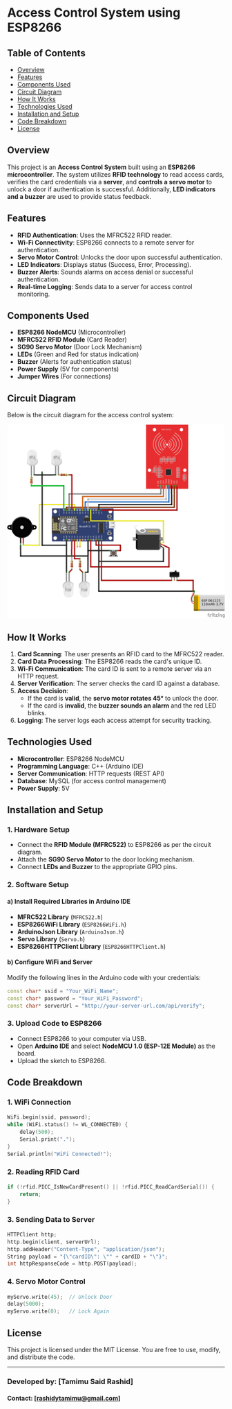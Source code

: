 # Access Control System using ESP8266

## Table of Contents
- [Overview](#overview)
- [Features](#features)
- [Components Used](#components-used)
- [Circuit Diagram](#circuit-diagram)
- [How It Works](#how-it-works)
- [Technologies Used](#technologies-used)
- [Installation and Setup](#installation-and-setup)
- [Code Breakdown](#code-breakdown)
- [License](#license)

## Overview
This project is an **Access Control System** built using an **ESP8266 microcontroller**. The system utilizes **RFID technology** to read access cards, verifies the card credentials via a **server**, and **controls a servo motor** to unlock a door if authentication is successful. Additionally, **LED indicators and a buzzer** are used to provide status feedback.

## Features
- **RFID Authentication**: Uses the MFRC522 RFID reader.
- **Wi-Fi Connectivity**: ESP8266 connects to a remote server for authentication.
- **Servo Motor Control**: Unlocks the door upon successful authentication.
- **LED Indicators**: Displays status (Success, Error, Processing).
- **Buzzer Alerts**: Sounds alarms on access denial or successful authentication.
- **Real-time Logging**: Sends data to a server for access control monitoring.

## Components Used
- **ESP8266 NodeMCU** (Microcontroller)
- **MFRC522 RFID Module** (Card Reader)
- **SG90 Servo Motor** (Door Lock Mechanism)
- **LEDs** (Green and Red for status indication)
- **Buzzer** (Alerts for authentication status)
- **Power Supply** (5V for components)
- **Jumper Wires** (For connections)

## Circuit Diagram
Below is the circuit diagram for the access control system:

![Circuit Diagram](Hardware_files/fritzing_files/Raya_project_bb2.png)

## How It Works
1. **Card Scanning**: The user presents an RFID card to the MFRC522 reader.
2. **Card Data Processing**: The ESP8266 reads the card's unique ID.
3. **Wi-Fi Communication**: The card ID is sent to a remote server via an HTTP request.
4. **Server Verification**: The server checks the card ID against a database.
5. **Access Decision**:
   - If the card is **valid**, the **servo motor rotates 45°** to unlock the door.
   - If the card is **invalid**, the **buzzer sounds an alarm** and the red LED blinks.
6. **Logging**: The server logs each access attempt for security tracking.

## Technologies Used
- **Microcontroller**: ESP8266 NodeMCU
- **Programming Language**: C++ (Arduino IDE)
- **Server Communication**: HTTP requests (REST API)
- **Database**: MySQL (for access control management)
- **Power Supply**: 5V

## Installation and Setup
### 1. Hardware Setup
- Connect the **RFID Module (MFRC522)** to ESP8266 as per the circuit diagram.
- Attach the **SG90 Servo Motor** to the door locking mechanism.
- Connect **LEDs and Buzzer** to the appropriate GPIO pins.

### 2. Software Setup
#### a) Install Required Libraries in Arduino IDE
- **MFRC522 Library** (`MFRC522.h`)
- **ESP8266WiFi Library** (`ESP8266WiFi.h`)
- **ArduinoJson Library** (`ArduinoJson.h`)
- **Servo Library** (`Servo.h`)
- **ESP8266HTTPClient Library** (`ESP8266HTTPClient.h`)

#### b) Configure WiFi and Server
Modify the following lines in the Arduino code with your credentials:
```cpp
const char* ssid = "Your_WiFi_Name";        
const char* password = "Your_WiFi_Password";
const char* serverUrl = "http://your-server-url.com/api/verify";
```

### 3. Upload Code to ESP8266
- Connect ESP8266 to your computer via USB.
- Open **Arduino IDE** and select **NodeMCU 1.0 (ESP-12E Module)** as the board.
- Upload the sketch to ESP8266.

## Code Breakdown
### 1. WiFi Connection
```cpp
WiFi.begin(ssid, password);
while (WiFi.status() != WL_CONNECTED) {
    delay(500);
    Serial.print(".");
}
Serial.println("WiFi Connected!");
```
### 2. Reading RFID Card
```cpp
if (!rfid.PICC_IsNewCardPresent() || !rfid.PICC_ReadCardSerial()) {
    return;
}
```
### 3. Sending Data to Server
```cpp
HTTPClient http;
http.begin(client, serverUrl);
http.addHeader("Content-Type", "application/json");
String payload = "{\"cardID\": \"" + cardID + "\"}";
int httpResponseCode = http.POST(payload);
```
### 4. Servo Motor Control
```cpp
myServo.write(45);  // Unlock Door
delay(5000);
myServo.write(0);   // Lock Again
```

## License
This project is licensed under the MIT License. You are free to use, modify, and distribute the code.

---
### Developed by: [Tamimu Said Rashid]  
#### Contact: [rashidytamimu@gmail.com]



